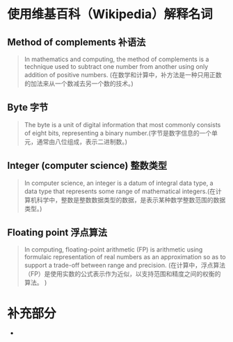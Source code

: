 # [](#header-1)使用维基百科（Wikipedia）解释名词
## [](#header-2)Method of complements 补语法 
>In mathematics and computing, the method of complements is a technique used to subtract one number from another using only addition of positive numbers. (在数学和计算中，补方法是一种只用正数的加法来从一个数减去另一个数的技术。)
## [](#header-2)Byte 字节
>The byte is a unit of digital information that most commonly consists of eight bits, representing a binary number.(字节是数字信息的一个单元，通常由八位组成，表示二进制数。)
## [](#header-2)Integer (computer science) 整数类型
>In computer science, an integer is a datum of integral data type, a data type that represents some range of mathematical integers.(在计算机科学中，整数是整数数据类型的数据，是表示某种数学整数范围的数据类型。)
## [](#header-2)Floating point 浮点算法
>In computing, floating-point arithmetic (FP) is arithmetic using formulaic representation of real numbers as an approximation so as to support a trade-off between range and precision. (在计算中，浮点算法（FP）是使用实数的公式表示作为近似，以支持范围和精度之间的权衡的算法。 )

# [](#header-1)补充部分
* 